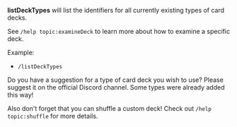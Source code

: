 **listDeckTypes** will list the identifiers for all currently existing types of card decks.

See `/help topic:examineDeck` to learn more about how to examine a specific deck.

Example:
* `/listDeckTypes`

Do you have a suggestion for a type of card deck you wish to use? Please suggest it on the official Discord channel. Some types were already added this way!

Also don't forget that you can shuffle a custom deck! Check out `/help topic:shuffle` for more details.